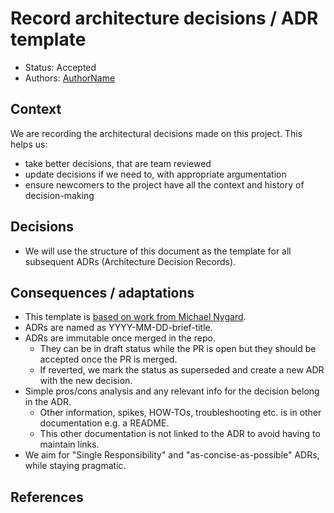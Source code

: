 # Record architecture decisions / ADR template

- Status: Accepted
- Authors: [AuthorName](mailto:example@example.com)

## Context

We are recording the architectural decisions made on this project. This helps us:

- take better decisions, that are team reviewed
- update decisions if we need to, with appropriate argumentation
- ensure newcomers to the project have all the context and history of decision-making

## Decisions

- We will use the structure of this document as the template for all subsequent ADRs (Architecture
  Decision Records).

## Consequences / adaptations

- This template is [based on work from Michael
  Nygard](https://cognitect.com/blog/2011/11/15/documenting-architecture-decisions).
- ADRs are named as YYYY-MM-DD-brief-title.
- ADRs are immutable once merged in the repo.
  - They can be in draft status while the PR is open but they should be accepted once the PR is
    merged.
  - If reverted, we mark the status as superseded and create a new ADR with the new decision.
- Simple pros/cons analysis and any relevant info for the decision belong in the ADR.
  - Other information, spikes, HOW-TOs, troubleshooting etc. is in other documentation e.g. a
    README.
  - This other documentation is not linked to the ADR to avoid having to maintain links.
- We aim for "Single Responsibility" and "as-concise-as-possible" ADRs, while staying pragmatic.

## References

